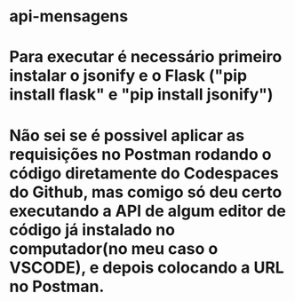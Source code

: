 # api-mensagens
# Para executar é necessário primeiro instalar o jsonify e o Flask ("pip install flask" e "pip install jsonify")
# Não sei se é possivel aplicar as requisições no Postman rodando o código diretamente do Codespaces do Github, mas comigo só deu certo executando a API de algum editor de código já instalado no computador(no meu caso o VSCODE), e depois colocando a URL no Postman.
